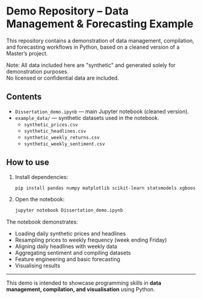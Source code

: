 # Demo Repository – Data Management & Forecasting Example

This repository contains a demonstration of data management, compilation, and forecasting workflows in Python, based on a cleaned version of a Master’s project.

Note: All data included here are "synthetic" and generated solely for demonstration purposes.  
No licensed or confidential data are included.

## Contents
- `Dissertation_demo.ipynb` — main Jupyter notebook (cleaned version).  
- `example_data/` — synthetic datasets used in the notebook.  
  - `synthetic_prices.csv`  
  - `synthetic_headlines.csv`  
  - `synthetic_weekly_returns.csv`  
  - `synthetic_weekly_sentiment.csv`  

## How to use
1. Install dependencies:  
   ```bash
   pip install pandas numpy matplotlib scikit-learn statsmodels xgboost
   ```
2. Open the notebook:  
   ```bash
   jupyter notebook Dissertation_demo.ipynb
   ```

The notebook demonstrates:
- Loading daily synthetic prices and headlines  
- Resampling prices to weekly frequency (week ending Friday)  
- Aligning daily headlines with weekly data  
- Aggregating sentiment and compiling datasets  
- Feature engineering and basic forecasting  
- Visualising results  

---
This demo is intended to showcase programming skills in **data management, compilation, and visualisation** using Python.
